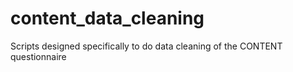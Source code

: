 # content_data_cleaning
Scripts designed specifically to do data cleaning of the CONTENT questionnaire
